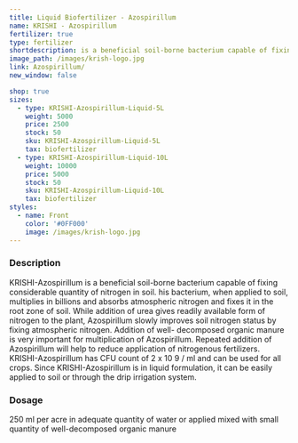 ```yaml
---
title: Liquid Biofertilizer - Azospirillum
name: KRISHI - Azospirillum
fertilizer: true
type: fertilizer
shortdescription: is a beneficial soil-borne bacterium capable of fixing considerable quantity of nitrogen in soil.
image_path: /images/krish-logo.jpg
link: Azospirillum/
new_window: false

shop: true
sizes:
  - type: KRISHI-Azospirillum-Liquid-5L
    weight: 5000
    price: 2500
    stock: 50
    sku: KRISHI-Azospirillum-Liquid-5L
    tax: biofertilizer
  - type: KRISHI-Azospirillum-Liquid-10L
    weight: 10000
    price: 5000
    stock: 50
    sku: KRISHI-Azospirillum-Liquid-10L
    tax: biofertilizer
styles:
  - name: Front
    color: '#0FF000'
    image: /images/krish-logo.jpg
---
```

### Description

KRISHI-Azospirillum is a beneficial soil-borne bacterium capable of fixing considerable quantity of nitrogen in soil. his bacterium, when applied to soil, multiplies in billions and absorbs atmospheric nitrogen and fixes it in the root zone of soil. While addition of urea gives readily available form of nitrogen to the plant, Azospirillum slowly improves soil nitrogen status by fixing atmospheric nitrogen. Addition of well- decomposed organic manure is very important for multiplication of Azospirillum. Repeated addition of Azospirillum will help to reduce application of nitrogenous fertilizers. KRISHI-Azospirillum has CFU count of 2 x 10 9 / ml and can be used for all crops. Since KRISHI-Azospirillum is in liquid formulation, it can be easily applied to soil or through the drip irrigation system.

### Dosage

250 ml per acre in adequate quantity of water or applied mixed with small quantity of well-decomposed organic manure

